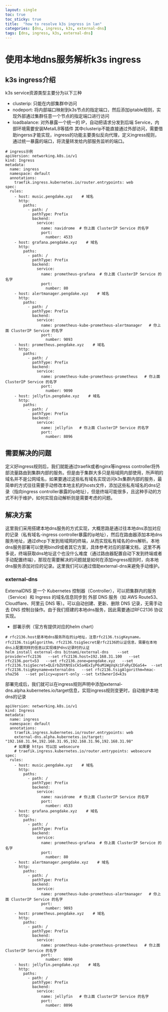```yaml
---
layout: single
toc: true
toc_sticky: true
title:  "how to resolve k3s ingress in lan"
categories: [dns, ingress, k3s, external-dns]
tags: [dns, ingress, k3s, external-dns]
---
```


# 使用本地dns服务解析k3s ingress
## k3s ingress介绍
k3s service资源类型主要分为以下三种
* clusterip: 只能在内部集群中访问
* nodeport: 将内部端口映射到k3s节点的指定端口，然后添加iptable规则，实现外部通过集群任意一个节点的指定端口进行访问
* loadbalance: 对外暴露一个统一的 IP，自动把请求分发到后端 Service，内部环境需要安装MetalLB等插件
其中clusterip不能直接通过外部访问，需要借助ingerss才能实现，ingress的功能主要类似反向代理，定义ingress规则，通过统一暴露的端口，将流量转发给内部服务监听的端口。
```
# ingress示例
apiVersion: networking.k8s.io/v1
kind: Ingress
metadata:
  name: ingress
  namespace: default
  annotations:
    traefik.ingress.kubernetes.io/router.entrypoints: web
spec:
  rules:
    - host: music.pengdake.xyz    # 域名
      http:
        paths:
          - path: /
            pathType: Prefix
            backend:
              service:
                name: navidrome  # 你上面 ClusterIP Service 的名字
                port:
                  number: 4533
    - host: grafana.pengdake.xyz    # 域名
      http:
        paths:
          - path: /
            pathType: Prefix
            backend:
              service:
                name: prometheus-grafana  # 你上面 ClusterIP Service 的名字
                port:
                  number: 80
    - host: alertmanager.pengdake.xyz    # 域名
      http:
        paths:
          - path: /
            pathType: Prefix
            backend:
              service:
                name: prometheus-kube-prometheus-alertmanager   # 你上面 ClusterIP Service 的名字
                port:
                  number: 9093
    - host: prometheus.pengdake.xyz    # 域名
      http:
        paths:
          - path: /
            pathType: Prefix
            backend:
              service:
                name: prometheus-kube-prometheus-prometheus   # 你上面 ClusterIP Service 的名字
                port:
                  number: 9090
    - host: jellyfin.pengdake.xyz    # 域名
      http:
        paths:
          - path: /
            pathType: Prefix
            backend:
              service:
                name: jellyfin   # 你上面 ClusterIP Service 的名字
                port:
                  number: 8096

```
## 需要解决的问题
定义好ingress规则后，我们就能通过traefik或者nginx等ingress controller将外部流量路由到集群内部的服务。但是由于集群大多只是局域网内部使用，所声明的域名并不是公网域名，如果要通过这些私有域名实现访问k3s集群内部的服务，最简单的方式往往需要手动修改本地主机的hosts文件，添加这些私有域名的dns记录（指向ingress controller暴露的ip地址），但是终端可能很多，且这种手动的方式不利于维护，如何实现自动解析则是需要考虑的问题。
## 解决方案
这里我们采用搭建本地dns服务的方式实现，大概思路是通过往本地dns添加对应的记录（私有域名-ingress controller暴露的ip地址），然后在路由器添加本地dns服务地址，通过dhcp下发到局域网的终端，从而实现私有域名的dns解析。本地dns服务部署可以使用bind9或者其它方案，具体参考对应的部署文档，这里不再多说，终端获取dns地址这个也没什么难度（通过路由器配置自动下发到终端或者手动配置终端），那现在需要解决的问题就是如何在添加ingress规则时，向本地dns服务添加对应的记录。这里我们可以通过借助external-dns来避免手动维护。
### external-dns
ExternalDNS 是一个 Kubernetes 控制器（Controller），可以把集群内的服务（Service）和 Ingress 的域名信息同步到 外部 DNS 服务（如 AWS Route53、Cloudflare、阿里云 DNS 等）。可以自动创建、更新、删除 DNS 记录，无需手动去 DNS 控制台操作。由于我们搭建的本地dns服务，因此需要通过RFC2136 协议实现。
* 部署示例（官方有提供对应的helm chart）
```
# rfc2136.host是本地dns服务所在的ip地址，注意rfc2136.tsigKeyname，rfc2136.tsigAlgorithm，rfc2136.tsigSecret是rfc2136的认证信息，需要在本地dns上配置同样的信息以实现维护dns记录时的认证
helm install external-dns bitnami/external-dns    --set provider=rfc2136   --set rfc2136.host=192.168.31.100   --set rfc2136.port=53   --set rfc2136.zone=pengdake.xyz   --set rfc2136.tsigSecret=QLErbZUtNtEsCk5a4ExIyP6uM1WgVqXc1FxRyCDGaS4=  --set rfc2136.tsigKeyname=externaldns   --set rfc2136.tsigAlgorithm=hmac-sha256   --set policy=upsert-only --set txtOwnerId=k3s
```
部署完成后，我们就可以在ingress规则声明中添加external-dns.alpha.kubernetes.io/target信息，实现ingress规则变更时，自动维护本地dns的记录
```
apiVersion: networking.k8s.io/v1
kind: Ingress
metadata:
  name: ingress
  namespace: default
  annotations:
    traefik.ingress.kubernetes.io/router.entrypoints: web
    external-dns.alpha.kubernetes.io/target: "192.168.31.94,192.168.31.95,192.168.31.96,192.168.31.98"
    # 如果要 https 可以加 websecure
    # traefik.ingress.kubernetes.io/router.entrypoints: websecure
spec:
  rules:
    - host: music.pengdake.xyz    # 域名
      http:
        paths:
          - path: /
            pathType: Prefix
            backend:
              service:
                name: navidrome  # 你上面 ClusterIP Service 的名字
                port:
                  number: 4533
    - host: grafana.pengdake.xyz    # 域名
      http:
        paths:
          - path: /
            pathType: Prefix
            backend:
              service:
                name: prometheus-grafana  # 你上面 ClusterIP Service 的名字
                port:
                  number: 80
    - host: alertmanager.pengdake.xyz    # 域名
      http:
        paths:
          - path: /
            pathType: Prefix
            backend:
              service:
                name: prometheus-kube-prometheus-alertmanager   # 你上面 ClusterIP Service 的名字
                port:
                  number: 9093
    - host: prometheus.pengdake.xyz    # 域名
      http:
        paths:
          - path: /
            pathType: Prefix
            backend:
              service:
                name: prometheus-kube-prometheus-prometheus   # 你上面 ClusterIP Service 的名字
                port:
                  number: 9090
    - host: jellyfin.pengdake.xyz    # 域名
      http:
        paths:
          - path: /
            pathType: Prefix
            backend:
              service:
                name: jellyfin   # 你上面 ClusterIP Service 的名字
                port:
                  number: 8096

```
